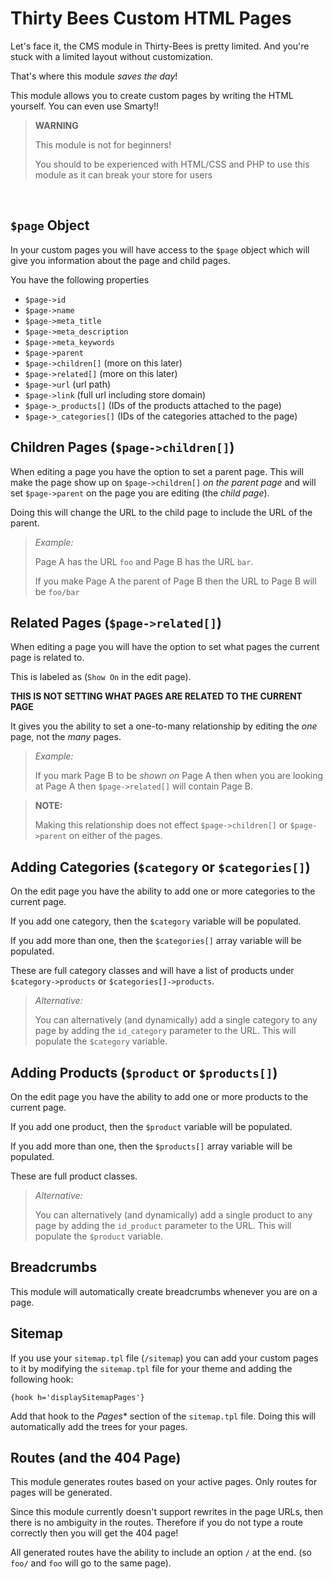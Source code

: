 # Thirty Bees Custom HTML Pages
Let's face it, the CMS module in Thirty-Bees is pretty limited. And you're stuck with a limited layout without customization.

That's where this module *saves the day*!

This module allows you to create custom pages by writing the HTML yourself. You can even use Smarty!!

> **WARNING**
>
> This module is not for beginners!
>
> You should to be experienced with HTML/CSS and PHP to use this module as it can break your store for users

&nbsp;

## `$page` Object
In your custom pages you will have access to the `$page` object which will give you information about the page and child pages.

You have the following properties
- `$page->id`
- `$page->name`
- `$page->meta_title`
- `$page->meta_description`
- `$page->meta_keywords`
- `$page->parent`
- `$page->children[]` (more on this later)
- `$page->related[]` (more on this later)
- `$page->url` (url path)
- `$page->link` (full url including store domain)
- `$page->_products[]` (IDs of the products attached to the page)
- `$page->_categories[]` (IDs of the categories attached to the page)

## Children Pages (`$page->children[]`)
When editing a page you have the option to set a parent page. This will make the page show up on `$page->children[]` *on the parent page* and will set `$page->parent` on the page you are editing (the *child page*).

Doing this will change the URL to the child page to include the URL of the parent.
> *Example:*
>
> Page A has the URL `foo` and Page B has the URL `bar`.
>
> If you make Page A the parent of Page B then the URL to Page B will be
> `foo/bar`


## Related Pages (`$page->related[]`)
When editing a page you will have the option to set what pages the current page is related to.

This is labeled as (`Show On` in the edit page).

**THIS IS NOT SETTING WHAT PAGES ARE RELATED TO THE CURRENT PAGE**

It gives you the ability to set a one-to-many relationship by editing the *one* page, not the *many* pages.

> *Example:*
>
> If you mark Page B to be *shown on* Page A then when you are looking at Page A then `$page->related[]` will contain Page B.

> **NOTE:**
>
> Making this relationship does not effect `$page->children[]` or `$page->parent` on either of the pages.


## Adding Categories (`$category` or `$categories[]`)
On the edit page you have the ability to add one or more categories to the current page.

If you add one category, then the `$category` variable will be populated.

If you add more than one, then the `$categories[]` array variable will be populated.

These are full category classes and will have a list of products under `$category->products` or `$categories[]->products`.

> *Alternative:*
>
> You can alternatively (and dynamically) add a single category to any page by adding the `id_category` parameter to the URL. This will populate the `$category` variable.


## Adding Products (`$product` or `$products[]`)
On the edit page you have the ability to add one or more products to the current page.

If you add one product, then the `$product` variable will be populated.

If you add more than one, then the `$products[]` array variable will be populated.

These are full product classes.

> *Alternative:*
>
> You can alternatively (and dynamically) add a single product to any page by adding the `id_product` parameter to the URL. This will populate the `$product` variable.


## Breadcrumbs
This module will automatically create breadcrumbs whenever you are on a page.


## Sitemap
If you use your `sitemap.tpl` file (`/sitemap`) you can add your custom pages to it by modifying the `sitemap.tpl` file for your theme and adding the following hook:
```
{hook h='displaySitemapPages'}
```

Add that hook to the *Pages** section of the `sitemap.tpl` file. Doing this will automatically add the trees for your pages.

## Routes (and the 404 Page)
This module generates routes based on your active pages. Only routes for pages will be generated.

Since this module currently doesn't support rewrites in the page URLs, then there is no ambiguity in the routes. Therefore if you do not type a route correctly then you will get the 404 page!

All generated routes have the ability to include an option `/` at the end. (so `foo/` and `foo` will go to the same page).